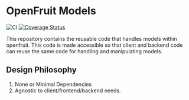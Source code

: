# OpenFruit Models

![CI](https://github.com/monolithst/openfruit-models/actions/workflows/ci.yml/badge.svg)
[![Coverage Status](https://coveralls.io/repos/github/monolithst/openfruit-models/badge.svg?branch=master)](https://coveralls.io/github/monolithst/openfruit-models?branch=master)

This repository contains the reusable code that handles models within openfruit. This code is made accessible so that client and backend code can reuse the same code for handling and manipulating models.

## Design Philosophy

1. None or Minimal Dependencies
2. Agnostic to client/frontend/backend needs.
